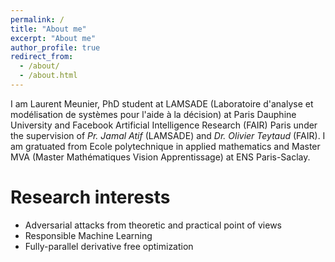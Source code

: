 ```yaml
---
permalink: /
title: "About me"
excerpt: "About me"
author_profile: true
redirect_from:
  - /about/
  - /about.html
---
```



I am Laurent Meunier, PhD student at LAMSADE (Laboratoire d'analyse et modélisation de systèmes pour l'aide à la décision) at Paris Dauphine University and Facebook Artificial Intelligence Research (FAIR) Paris under the supervision of *Pr. Jamal Atif* (LAMSADE) and *Dr. Olivier Teytaud* (FAIR). I am gratuated from Ecole polytechnique in applied mathematics and Master MVA (Master Mathématiques Vision Apprentissage) at ENS Paris-Saclay.


Research interests
======
* Adversarial attacks from theoretic and practical point of views
* Responsible Machine Learning
* Fully-parallel derivative free optimization
